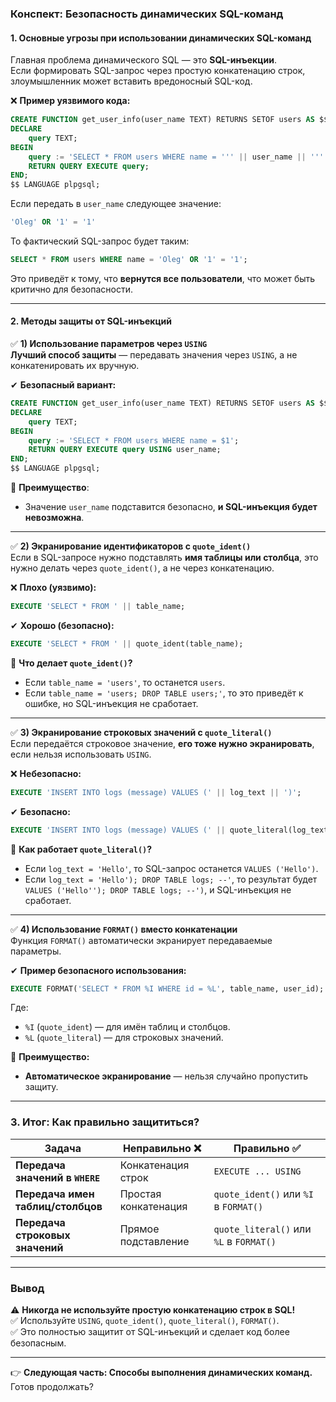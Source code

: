### **Конспект: Безопасность динамических SQL-команд**

#### **1. Основные угрозы при использовании динамических SQL-команд**

Главная проблема динамического SQL — это **SQL-инъекции**.  
Если формировать SQL-запрос через простую конкатенацию строк, злоумышленник может вставить вредоносный SQL-код.

❌ **Пример уязвимого кода:**

```sql
CREATE FUNCTION get_user_info(user_name TEXT) RETURNS SETOF users AS $$
DECLARE
    query TEXT;
BEGIN
    query := 'SELECT * FROM users WHERE name = ''' || user_name || '''';
    RETURN QUERY EXECUTE query;
END;
$$ LANGUAGE plpgsql;
```

Если передать в `user_name` следующее значение:

```sql
'Oleg' OR '1' = '1'
```

То фактический SQL-запрос будет таким:

```sql
SELECT * FROM users WHERE name = 'Oleg' OR '1' = '1';
```

Это приведёт к тому, что **вернутся все пользователи**, что может быть критично для безопасности.

---

#### **2. Методы защиты от SQL-инъекций**

✅ **1) Использование параметров через `USING`**  
**Лучший способ защиты** — передавать значения через `USING`, а не конкатенировать их вручную.

✔ **Безопасный вариант:**

```sql
CREATE FUNCTION get_user_info(user_name TEXT) RETURNS SETOF users AS $$
DECLARE
    query TEXT;
BEGIN
    query := 'SELECT * FROM users WHERE name = $1';
    RETURN QUERY EXECUTE query USING user_name;
END;
$$ LANGUAGE plpgsql;
```

🔹 **Преимущество**:

- Значение `user_name` подставится безопасно, **и SQL-инъекция будет невозможна**.

---

✅ **2) Экранирование идентификаторов с `quote_ident()`**  
Если в SQL-запросе нужно подставлять **имя таблицы или столбца**, это нужно делать через `quote_ident()`, а не через конкатенацию.

❌ **Плохо (уязвимо):**

```sql
EXECUTE 'SELECT * FROM ' || table_name;
```

✔ **Хорошо (безопасно):**

```sql
EXECUTE 'SELECT * FROM ' || quote_ident(table_name);
```

🔹 **Что делает `quote_ident()`?**

- Если `table_name = 'users'`, то останется `users`.
- Если `table_name = 'users; DROP TABLE users;'`, то это приведёт к ошибке, но SQL-инъекция не сработает.

---

✅ **3) Экранирование строковых значений с `quote_literal()`**  
Если передаётся строковое значение, **его тоже нужно экранировать**, если нельзя использовать `USING`.

❌ **Небезопасно:**

```sql
EXECUTE 'INSERT INTO logs (message) VALUES (' || log_text || ')';
```

✔ **Безопасно:**

```sql
EXECUTE 'INSERT INTO logs (message) VALUES (' || quote_literal(log_text) || ')';
```

🔹 **Как работает `quote_literal()`?**

- Если `log_text = 'Hello'`, то SQL-запрос останется `VALUES ('Hello')`.
- Если `log_text = 'Hello'); DROP TABLE logs; --'`, то результат будет `VALUES ('Hello''); DROP TABLE logs; --')`, и SQL-инъекция не сработает.

---

✅ **4) Использование `FORMAT()` вместо конкатенации**  
Функция `FORMAT()` автоматически экранирует передаваемые параметры.

✔ **Пример безопасного использования:**

```sql
EXECUTE FORMAT('SELECT * FROM %I WHERE id = %L', table_name, user_id);
```

Где:

- `%I` (`quote_ident`) — для имён таблиц и столбцов.
- `%L` (`quote_literal`) — для строковых значений.

🔹 **Преимущество:**

- **Автоматическое экранирование** — нельзя случайно пропустить защиту.

---

### **3. Итог: Как правильно защититься?**

|Задача|Неправильно ❌|Правильно ✅|
|---|---|---|
|**Передача значений в `WHERE`**|Конкатенация строк|`EXECUTE ... USING`|
|**Передача имен таблиц/столбцов**|Простая конкатенация|`quote_ident()` или `%I` в `FORMAT()`|
|**Передача строковых значений**|Прямое подставление|`quote_literal()` или `%L` в `FORMAT()`|

---

### **Вывод**

⚠️ **Никогда не используйте простую конкатенацию строк в SQL!**  
✅ Используйте `USING`, `quote_ident()`, `quote_literal()`, `FORMAT()`.  
✅ Это полностью защитит от SQL-инъекций и сделает код более безопасным.

---

👉 **Следующая часть: Способы выполнения динамических команд.** Готов продолжать?